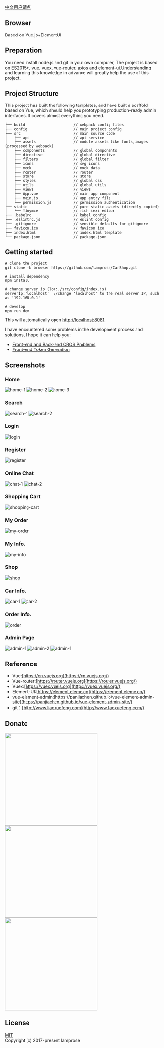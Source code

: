 [中文用户请点](./README_CN.md)


## Browser
Based on Vue.js+ElementUI 

## Preparation
You need install node.js and git in your own computer, The project is based on ES2015+, vue, vuex, vue-router, axios and element-ui.Understanding and learning this knowledge in advance will greatly help the use of this project.

## Project Structure
This project has built the following templates, and have built a scaffold based on Vue, which should help you prototyping production-ready admin interfaces. It covers almost everything you need.
```text
├── build                      // webpack config files
├── config                     // main project config
├── src                        // main source code
│   ├── api                    // api service
│   ├── assets                 // module assets like fonts,images (processed by webpack)
│   ├── components             // global components
│   ├── directive              // global directive
│   ├── filters                // global filter
│   ├── icons                  // svg icons
│   ├── mock                   // mock data
│   ├── router                 // router
│   ├── store                  // store
│   ├── styles                 // global css
│   ├── utils                  // global utils
│   ├── views                  // views
│   ├── App.vue                // main app component
│   ├── main.js                // app entry file
│   └── permission.js          // permission authentication
├── static                     // pure static assets (directly copied)
│   └── Tinymce                // rich text editor
├── .babelrc                   // babel config
├── .eslintrc.js               // eslint config
├── .gitignore                 // sensible defaults for gitignore
├── favicon.ico                // favicon ico
├── index.html                 // index.html template
└── package.json               // package.json
```
## Getting started
```text
# clone the project
git clone -b browser https://github.com/lamprose/CarShop.git

# install dependency
npm install

# change server ip (loc:./src/config/index.js)
serverIp:'localhost'  //change 'localhost' to the real server IP, such as '192.168.0.1'

# develop
npm run dev
```
This will automatically open [http://localhost:8081](http://localhost:8081).

I have encountered some problems in the development process and solutions, I hope it can help you:

- [Front-end and Back-end CROS Problems](https://lamprose.github.io/development/vue-cros/)
- [Front-end Token Generation](https://lamprose.github.io/development/vue-token/)

## Screenshots

### Home

![home-1](./screenshots/home-1.png)
![home-2](./screenshots/home-2.png)
![home-3](./screenshots/home-3.png)

### Search

![search-1](./screenshots/search-1.png)
![search-2](./screenshots/search-2.png)

### Login

![login](./screenshots/login.png)

### Register

![register](./screenshots/register.png)

### Online Chat

![chat-1](./screenshots/chat-1.png)
![chat-2](./screenshots/chat-2.png)

### Shopping Cart

![shopping-cart](./screenshots/shopping-cart.png)

### My Order

![my-order](./screenshots/my-order.png)

### My Info.

![my-info](./screenshots/my-info.png)

### Shop

![shop](./screenshots/shop.png)

### Car Info.

![car-1](./screenshots/car-1.png)
![car-2](./screenshots/car-2.png)

### Order Info.

![order](./screenshots/order.png)

### Admin Page

![admin-1](./screenshots/admin-1.png)
![admin-2](./screenshots/admin-2.png)
![admin-1](./screenshots/admin-3.png)

## Reference

- Vue:[https://cn.vuejs.org](https://cn.vuejs.org/)  
- Vue-router:[https://router.vuejs.org](https://router.vuejs.org/)  
- Vuex:[https://vuex.vuejs.org](https://vuex.vuejs.org/)  
- Element-UI:[https://element.eleme.cn](https://element.eleme.cn/)  
- vue-element-admin:[https://panjiachen.github.io/vue-element-admin-site](https://panjiachen.github.io/vue-element-admin-site/)  
- git：[http://www.liaoxuefeng.com](http://www.liaoxuefeng.com/)  

## Donate

<img src='https://raw.githubusercontent.com/lamprose/image_hosting/blog/donate/qq.png' width='300px' /><img src='https://raw.githubusercontent.com/lamprose/image_hosting/blog/donate/wechat.png' width='300px' /><img src='https://raw.githubusercontent.com/lamprose/image_hosting/blog/donate/alipay.png' width='300px' />

## License

[MIT](./LICENSE)  
Copyright (c) 2017-present lamprose
